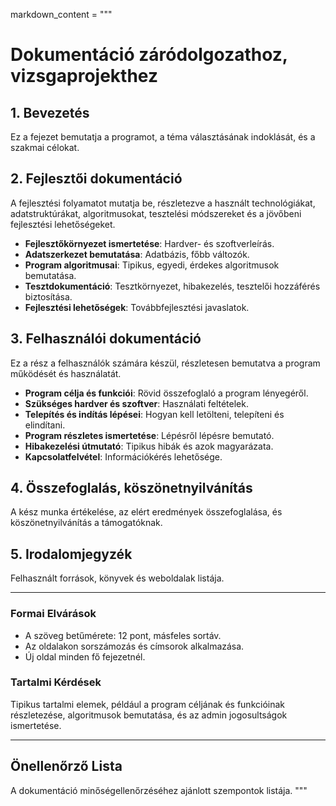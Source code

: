 markdown_content = """
# Dokumentáció záródolgozathoz, vizsgaprojekthez

## 1. Bevezetés
Ez a fejezet bemutatja a programot, a téma választásának indoklását, és a szakmai célokat.

## 2. Fejlesztői dokumentáció
A fejlesztési folyamatot mutatja be, részletezve a használt technológiákat, adatstruktúrákat, algoritmusokat, tesztelési módszereket és a jövőbeni fejlesztési lehetőségeket.
- **Fejlesztőkörnyezet ismertetése**: Hardver- és szoftverleírás.
- **Adatszerkezet bemutatása**: Adatbázis, főbb változók.
- **Program algoritmusai**: Tipikus, egyedi, érdekes algoritmusok bemutatása.
- **Tesztdokumentáció**: Tesztkörnyezet, hibakezelés, tesztelői hozzáférés biztosítása.
- **Fejlesztési lehetőségek**: Továbbfejlesztési javaslatok.

## 3. Felhasználói dokumentáció
Ez a rész a felhasználók számára készül, részletesen bemutatva a program működését és használatát.
- **Program célja és funkciói**: Rövid összefoglaló a program lényegéről.
- **Szükséges hardver és szoftver**: Használati feltételek.
- **Telepítés és indítás lépései**: Hogyan kell letölteni, telepíteni és elindítani.
- **Program részletes ismertetése**: Lépésről lépésre bemutató.
- **Hibakezelési útmutató**: Tipikus hibák és azok magyarázata.
- **Kapcsolatfelvétel**: Információkérés lehetősége.

## 4. Összefoglalás, köszönetnyilvánítás
A kész munka értékelése, az elért eredmények összefoglalása, és köszönetnyilvánítás a támogatóknak.

## 5. Irodalomjegyzék
Felhasznált források, könyvek és weboldalak listája.

---

### Formai Elvárások
- A szöveg betűmérete: 12 pont, másfeles sortáv.
- Az oldalakon sorszámozás és címsorok alkalmazása.
- Új oldal minden fő fejezetnél.

### Tartalmi Kérdések
Tipikus tartalmi elemek, például a program céljának és funkcióinak részletezése, algoritmusok bemutatása, és az admin jogosultságok ismertetése.

---

## Önellenőrző Lista
A dokumentáció minőségellenőrzéséhez ajánlott szempontok listája.
"""